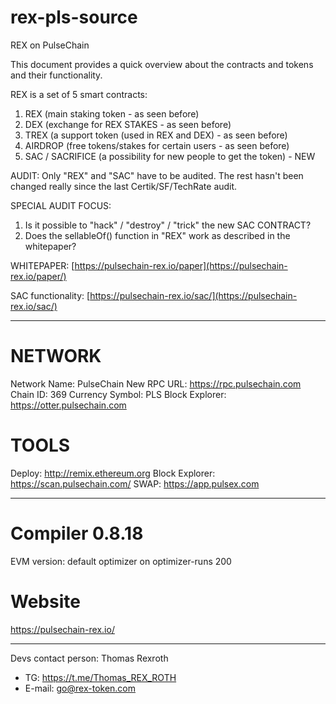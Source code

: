 # rex-pls-source
REX on PulseChain


This document provides a quick overview about the contracts and tokens and their functionality.


REX is a set of 5 smart contracts: 
1. REX (main staking token - as seen before)
2. DEX (exchange for REX STAKES - as seen before)
3. TREX (a support token (used in REX and DEX) - as seen before)
4. AIRDROP (free tokens/stakes for certain users - as seen before)
5. SAC / SACRIFICE (a possibility for new people to get the token) - NEW

AUDIT:
Only "REX" and "SAC" have to be audited.
The rest hasn't been changed really since the last Certik/SF/TechRate audit.

SPECIAL AUDIT FOCUS: 
1) Is it possible to "hack" / "destroy" / "trick" the new SAC CONTRACT?
2) Does the sellableOf() function in "REX" work as described in the whitepaper?

WHITEPAPER:
[https://pulsechain-rex.io/paper](https://pulsechain-rex.io/paper/)

SAC functionality:
[https://pulsechain-rex.io/sac/](https://pulsechain-rex.io/sac/)

****

# NETWORK
Network Name: PulseChain
New RPC URL: https://rpc.pulsechain.com
Chain ID: 369
Currency Symbol: PLS
Block Explorer: https://otter.pulsechain.com

# TOOLS
Deploy: http://remix.ethereum.org
Block Explorer: https://scan.pulsechain.com/
SWAP: https://app.pulsex.com

****

# Compiler 0.8.18 
EVM version: default
optimizer on 
optimizer-runs 200 

# Website 
https://pulsechain-rex.io/

****

Devs contact person: Thomas Rexroth
+ TG: https://t.me/Thomas_REX_ROTH
+ E-mail: go@rex-token.com

